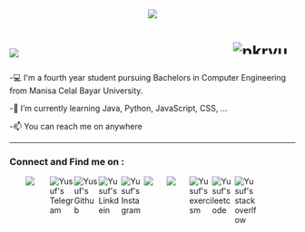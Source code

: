 <center><img src="https://user-images.githubusercontent.com/70090723/119310860-066fff80-bc79-11eb-8fb2-2ebc78bffe0a.jpg"/></center>

<div>
  <h1> 
     <img src="https://readme-typing-svg.herokuapp.com?color=FEFEFE&size=18&lines=Hello+there%2C+fellow+%3Cdeveloper%2F%3E+%F0%9F%91%8B" &nbsp; <img src="https://github.com/pkryusuf/pkryusuf/blob/main/hi.gif" ">&nbsp;&nbsp;&nbsp;&nbsp;&nbsp;&nbsp; <img align = "right" width="110" height="21" src ="https://komarev.com/ghpvc/?username=your-github-pkryusuf" alt="pkryusuf Profile Views"/>
  </h1>
</div>



-💻 I'm a fourth year student pursuing Bachelors in Computer Engineering from Manisa Celal Bayar University.

-🌱 I’m currently learning Java, Python, JavaScript, CSS, ...

-📫 You can reach me on anywhere

---


<!--
<center><img src="https://camo.githubusercontent.com/bb27b9c1df90df738e91a54665d3adb08f60583fad2f266ffbde14508e6dc918/68747470733a2f2f692e70696e696d672e636f6d2f6f726967696e616c732f65342f32362f37302f65343236373032656466383734623138316163656431653266613563366364652e676966"/></center>


 ### Stats:
---
![GitHub Stats](https://github-readme-stats.vercel.app/api?username=pkryusuf&show_icons=true&hide=contribs&theme=github_dark) ![Most Used Languages](https://github-readme-stats.vercel.app/api/top-langs?username=pkryusuf&show_icons=true&locale=en&layout=compact&langs_count=8&theme=github_dark)

-->


### Connect and Find me on :

<a href="mailto:25burak25@gmail.com" >
  <img width="43px" align="left" style="margin-left:2.0em" src="https://img.icons8.com/color/48/4a90e2/gmail.png"/>
  <a/>
  
<a href="https://t.me/pkryusuf">
  <img align="left" alt="Yusuf's Telegram" width="43px" src="https://web.telegram.org/img/logo_share.png" />
</a> 
  
<a href="https://github.com/pkryusuf">
  <img align="left" alt="Yusuf's Github" width="43px" src="https://upload.wikimedia.org/wikipedia/commons/thumb/a/ae/Github-desktop-logo-symbol.svg/1024px-Github-desktop-logo-symbol.svg.png" />
</a>

<a href="https://linkedin.com/in/pkryusuf/">
  <img align="left" alt="Yusuf's Linkdein" width="40px" src="https://raw.githubusercontent.com/rahuldkjain/github-profile-readme-generator/master/src/images/icons/Social/linked-in-alt.svg" />
</a>
  
<a href="https://instagram.com/pkryusuf/">
  <img align="left" alt="Yusuf's Instagram" width="40px" src="https://raw.githubusercontent.com/rahuldkjain/github-profile-readme-generator/master/src/images/icons/Social/instagram.svg" />
</a>  
  
[<img width="40px" align="left" src="https://encrypted-tbn0.gstatic.com/images?q=tbn:ANd9GcRNPwFE-CgNd8TRWnp1WYBYHkLbZSMdIG4olQ&usqp=CAU"/>][Hackerrank]
  
[<img width="40px" align="left" src="https://docs.codewars.com/logo.svg"/>][Codewars]

[Hackerrank]: https://www.hackerrank.com/pkryusuf
[Codewars]: https://www.codewars.com/users/pkryusuf


<a href="https://exercism.io/profiles/pkryusuf">
  <img align="left" alt="Yusuf's exercism " width="40px" src="https://masonliu.gallerycdn.vsassets.io/extensions/masonliu/exercism/1.17.0/1586192511972/Microsoft.VisualStudio.Services.Icons.Default" />
</a>

<a href="https://leetcode.com/pkryusuf/">
  <img align="left" alt="Yusuf's leetcode " width="40px" src="https://leetcode.com/static/images/LeetCode_logo_rvs.png" />
</a>
  
<a href="https://stackoverflow.com/users/16762313/yusuf-burak-peker">
  <img align="left" alt="Yusuf's stackoverlfow " width="40px" src="https://img.icons8.com/color/48/000000/stackoverflow.png" />
</a>
  

  

